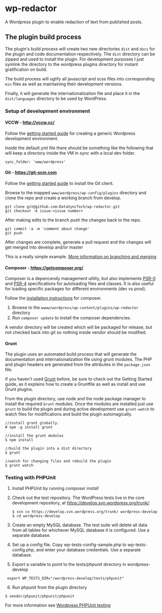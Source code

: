 # wp-redactor
A Wordpress plugin to enable redaction of text from published posts.

## The plugin build process
The plugin's build process will create two new directories `dist` and `docs` for the plugin and code documentation respectively. The `dist` directory can be zipped and used to install the plugin. For development purposes I just symlink the directory to the wordpress plugins directory for instant gratification on build.

The build process will uglify all javascript and scss files into corresponding `min` files as well as maintaining their development versions.

Finally, it will generate the internationalization file and place it in the `dist/languages` directory to be used by WordPress. 

### Setup of development environment

#### VCCW - http://vccw.cc/

Follow the [getting started guide](http://vccw.cc/#h2-2) for creating a generic Wordpress development environment. 

Inside the default.yml file there should be something like the following that will keep a directory inside the VM in sync with a local dev folder.

```
sync_folder: 'www/wordpress'
```

#### Git - https://git-scm.com

Follow the [getting started guide](https://git-scm.com/book/en/v2/Getting-Started-Installing-Git) to install the Git client.

Browse to the mapped ```www/wordpress/wp-config/plugins```  directory and clone the repo and create a working branch from develop.

```
git clone git@github.com:DataSyncTech/wp-redactor.git
git checkout -b issue-<issue number>
```

After making edits to the branch push the changes back to the repo.

```
git commit -a -m 'comment about change'
git push
```

After changes are complete, generate a pull request and the changes will get merged into develop and/or master

This is a really simple example. [More information on branching and merging](https://git-scm.com/book/en/v2/Git-Branching-Basic-Branching-and-Merging)

#### Composer - https://getcomposer.org/

Composer is a depencendy management utility, but also implements [PSR-0](http://www.php-fig.org/psr/psr-0/) and [PSR-4](http://www.php-fig.org/psr/psr-4/) specifications for autoloading files and classes. It is also useful for loading specific packages for different environments (dev vs prod).

Follow the [installation instructions](https://getcomposer.org/doc/00-intro.md) for composer.

1. Browse to the ```wwww/wordpress/wp-content/plugins/wp-redactor``` directory
2. Run ```composer update``` to install the composer dependencies.

A vendor directory will be created which will be packaged for release, but not checked back into git so nothing inside vendor should be modified.

#### Grunt

The plugin uses an automated build process that will generate the documentation and internationalization file using grunt modules. The PHP and plugin headers are generated from the attributes in the `package.json` file. 

If you haven't used  [Grunt](http://gruntjs.com/)  before, be sure to check out the Getting Started guide, as it explains how to create a Gruntfile as well as install and use Grunt plugins.

From the plugin directory, use node and the node package manager to install the required `Grunt` modules. Once the modules are installed just use `grunt` to build the plugin and during active development use `grunt-watch` to watch files for modifications and build the plugin automagically.
```
//install grunt globally.
# npm -g install grunt

//install the grunt modules
$ npm install

//build the plugin into a dist directory
$ grunt 

//watch for changing files and rebuild the plugin
$ grunt watch
```

### Testing with PHPUnit

1. Install PHPUnit by running _composer install_

2. Check out the test repository. The WordPress tests live in the core development repository, at https://develop.svn.wordpress.org/trunk/:
   ```
   $ svn co https://develop.svn.wordpress.org/trunk/ wordpress-develop
   $ cd wordpress-develop
   ```
3. Create an empty MySQL database. The test suite will delete all data from all tables for whichever MySQL database it is configured. Use a separate database.

4. Set up a config file. Copy wp-tests-config-sample.php to wp-tests-config.php, and enter your database credentials. Use a separate database.

5. Export a variable to point to the _tests/phpunit_ directory in wordpress-develop
  ```
   export WP_TESTS_DIR="/wordpress-develop/tests/phpunit"
  ```

6. Run phpunit from the plugin directory
  ```
  $ vendor/phpunit/phpunit/phpunit
  ```

For more information see
[Wordpress PHPUnit testing](https://make.wordpress.org/core/handbook/testing/automated-testing/phpunit/)
